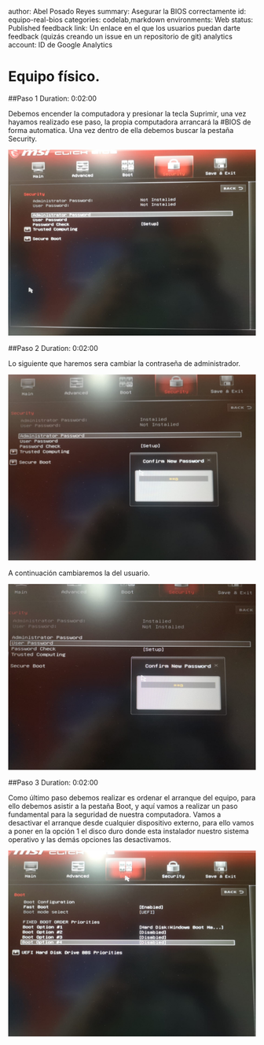 author: Abel Posado Reyes
summary: Asegurar la BIOS correctamente
id: equipo-real-bios
categories: codelab,markdown
environments: Web
status: Published
feedback link: Un enlace en el que los usuarios puedan darte feedback (quizás creando un issue en un repositorio de git)
analytics account: ID de Google Analytics


# Equipo físico.
##Paso 1
Duration: 0:02:00

Debemos encender la computadora y presionar la tecla Suprimir, una vez hayamos realizado ese paso, la propia computadora arrancará la #BIOS de forma automatica. Una vez dentro de ella debemos buscar la pestaña Security.

![Releases de claat](img/1.1.png)

##Paso 2
Duration: 0:02:00

Lo siguiente que haremos sera cambiar la contraseña de administrador.

![Releases de claat](img/1.2.png)

A continuación cambiaremos la del usuario.

![Releases de claat](img/1.3.png)

##Paso 3
Duration: 0:02:00

Como último paso debemos realizar es ordenar el arranque del equipo, para ello debemos asistir a la pestaña Boot, y aquí vamos a realizar un paso fundamental para la seguridad de nuestra computadora. Vamos a desactivar el arranque desde cualquier dispositivo externo, para ello vamos a poner en la opción 1 el disco duro donde esta instalador nuestro sistema operativo y las demás opciones las desactivamos.

![Releases de claat](img/1.4.png)
